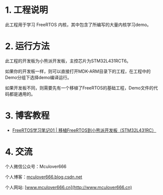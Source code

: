 # 1. 工程说明
此工程用于学习 FreeRTOS 内核，其中包含了所编写的大量内核学习demo。

# 2. 运行方法

此工程的开发板为小熊派开发板，主控芯片为STM32L431RCT6。

如果你的开发板一样，则可以直接打开MDK-ARM目录下的工程，在工程中的Demo分组下选择demo编译运行。

如果开发板不同，则需要先有一个移植了FreeRTOS的基础工程，Demo文件的代码都是通用的。

# 3. 博客教程

- [FreeRTOS学习笔记01 | 移植FreeRTOS到小熊派开发板（STM32L431RC）](https://mculover666.blog.csdn.net/article/details/115282041)

# 4. 交流

个人微信公众号：Mculover666

个人博客：[mculover666.blog.csdn.net](https://mculover666.blog.csdn.net)

个人网站: [www.mculover666.cn](http://www.mculover666.cn)
